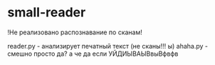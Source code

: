# small-reader

!Не реализовано распознавание по сканам! 

reader.py - анализирует печатный текст (не сканы!!! ы)
ahaha.py - смешно просто да? а че да если УЙДИЫВАЫВвыВфвфв